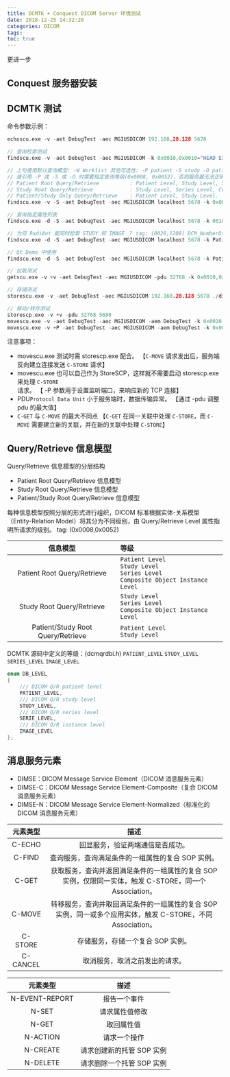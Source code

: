 ```yaml
---
title: DCMTK + Conquest DICOM Server 环境测试
date: 2018-12-25 14:32:20
categories: DICOM
tags:
toc: true
---
```


更进一步

<!-- More -->

## Conquest 服务器安装

## DCMTK 测试

命令参数示例：
``` c
echoscu.exe -v -aet DebugTest -aec MGIUSDICOM 192.168.28.128 5678

// 查询检索测试
findscu.exe -v -aet DebugTest -aec MGIUSDICOM -k 0x0010,0x0010="HEAD EXP2" 192.168.28.128 5678

// 上句使用默认查询模型: -W Worklist 其他可选性: -P patient -S study -O patient/study except worklist 
// 是引用 -P 或 -S 或 -O 时需要指定查询等级(0x0008, 0x0052)，否则服务器无法正确处理。
// Patient Root Query/Retrieve          : Patient Level, Study Level, Series Level, Composite Object Instance Level.
// Study Root Query/Retrieve            : Study Level, Series Level, Composite Object Instance Level.
// Patient/Study Only Query/Retrieve    : Patient Level, Study Level.
findscu.exe -v -S -aet DebugTest -aec MGIUSDICOM localhost 5678 -k 0x0010,0x0010="HEAD EXP2" -k 0x0008,0x0052="STUDY"

// 查询指定属性列表
findscu.exe -d -S -aet DebugTest -aec MGIUSDICOM localhost 5678 -k 0010,0010="HEAD EXP2" -k 0008,0052="STUDY" -k 0008,0020="" -k 0020,000d="" -k 0020,0010="" -k 0020,000e=""

// 为何 RadiAnt 能同时检索 STUDY 和 IMAGE ？ tag: (0020,1208) DCM_NumberOfStudyRelatedInstances
findscu.exe -d -S -aet DebugTest -aec MGIUSDICOM localhost 5678 -k PatientName -k 0008,0052="STUDY" -k PatientID -k StudyInstanceUID -k SeriesInstanceUID -k SeriesNumber -k NumberOfStudyRelatedInstances

// Qt Demo 中使用
findscu.exe -d -S -aet DebugTest -aec MGIUSDICOM localhost 5678 -k PatientName="HEAD EXP2" -k "QueryRetrieveLevel=STUDY" -k PatientID -k StudyInstanceUID -k NumberOfStudyRelatedInstances

// 拉取测试
getscu.exe -v +v -aet DebugTest -aec MGIUSDICOM -pdu 32768 -k 0x0010,0x0010="HEAD EXP2" 192.168.28.128 5678

// 存储测试
storescu.exe -v -aet DebugTest -aec MGIUSDICOM 192.168.28.128 5678 ./dicom_package.dcm

// 移动/转存测试
storescp.exe -v +v -pdu 32768 5680
movescu.exe -v -aet DebugTest -aec MGIUSDICOM -aem DebugTest -k 0x0010,0x0010="HEAD EXP2" 192.168.28.128 5678
movescu.exe -v +P -aet DebugTest -aec MGIUSDICOM -aem DebugTest -k 0x0010,0x0010="HEAD EXP2" 192.168.28.128 5678
```

注意事项：
* movescu.exe 测试时需 storescp.exe 配合。
 【`C-MOVE` 请求发出后，服务端反向建立连接发送 `C-STORE` 请求】
* movescu.exe 也可以自己作为 StoreSCP，这样就不需要启动 storescp.exe 来处理 `C-STORE` 请求。
 【 -P 参数用于设置监听端口，来响应新的 TCP 连接】
* PDU`Protocol Data Unit` 小于服务端时，数据传输异常。
 【通过 -pdu 调整 pdu 的最大值】
* `C-GET` 与 `C-MOVE` 的最大不同点
 【`C-GET` 在同一关联中处理 `C-STORE`，而 `C-MOVE` 需要建立新的关联，并在新的关联中处理 `C-STORE`】

## Query/Retrieve 信息模型

Query/Retrieve 信息模型的分层结构

* Patient Root Query/Retrieve 信息模型
* Study Root Query/Retrieve 信息模型
* Patient/Study Root Query/Retrieve 信息模型

每种信息模型按照分层的形式进行组织，DICOM 标准根据实体-关系模型（Entity-Relation Model）将其分为不同级别，由 Query/Retrieve Level 属性指明所请求的级别。
tag: (0x0008,0x0052)

| 信息模型 | 等级 |
|:--------:|:-----|
| Patient Root Query/Retrieve | `Patient Level` <br> `Study Level` <br> `Series Level` <br> `Composite Object Instance Level` |
| Study Root Query/Retrieve | `Study Level` <br> `Series Level` <br> `Composite Object Instance Level` |
| Patient/Study Root Query/Retrieve | `Patient Level` <br> `Study Level` |

DCMTK 源码中定义的等级：(dcmqrdbi.h)
`PATIENT_LEVEL`
`STUDY_LEVEL`
`SERIES_LEVEL`
`IMAGE_LEVEL`

``` c
enum DB_LEVEL
{
    /// DICOM Q/R patient level
    PATIENT_LEVEL,
    /// DICOM Q/R study level
    STUDY_LEVEL,
    /// DICOM Q/R series level
    SERIE_LEVEL,
    /// DICOM Q/R instance level
    IMAGE_LEVEL
};
```

## 消息服务元素

* DIMSE：DICOM Message Service Element（DICOM 消息服务元素）
* DIMSE-C：DICOM Message Service Element-Composite（复合 DICOM 消息服务元素）
* DIMSE-N：DICOM Message Service Element-Normalized（标准化的 DICOM 消息服务元素）

| 元素类型 |   描述   |
|:--------:|:--------:|
| C-ECHO   | 回显服务，验证两端通信是否成功。 |
| C-FIND   | 查询服务，查询满足条件的一组属性的复合 SOP 实例。 |
| C-GET    | 获取服务，查询并返回满足条件的一组属性的复合 SOP 实例，仅限同一实体，触发 C-STORE，同一个 Association。 |
| C-MOVE   | 转移服务，查询并取回满足条件的一组属性的复合 SOP 实例，同一或多个应用实体，触发 C-STORE，不同 Association。 |
| C-STORE  | 存储服务，存储一个复合 SOP 实例。 |
| C-CANCEL | 取消服务，取消之前发出的请求。 |


| 元素类型 |   描述   |
|:--------:|:--------:|
| N-EVENT-REPORT | 报告一个事件 |
| N-SET    | 请求属性值修改 |
| N-GET    | 取回属性值 |
| N-ACTION | 请求一个操作 |
| N-CREATE | 请求创建新的托管 SOP 实例 |
| N-DELETE | 请求删除一个托管 SOP 实例 |

